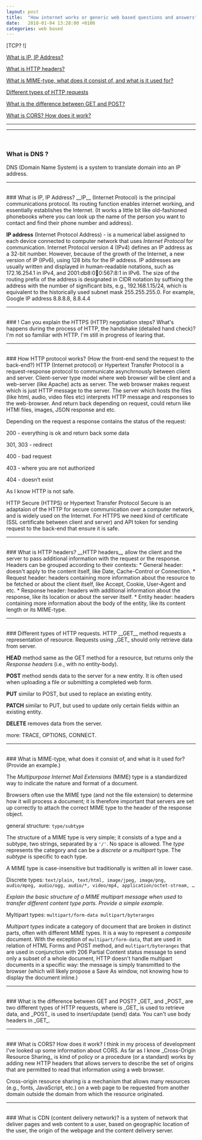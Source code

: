 ```yaml
---
layout: post
title:  "How internet works or generic web based questions and answers"
date:   2018-01-04 13:28:00 +0100
categories: web based
---
```


[TCP? !]

[What is IP, IP Address?](#what-is-ip-ip-address)

[What is HTTP headers?](#what-is-http-headers)

[What is MIME-type, what does it consist of, and what is it used for?](#what-is-mime-type-what-does-it-consist-of-and-what-is-it-used-for)

[Different types of HTTP requests](#different-types-of-http-requests)

[What is the difference between GET and POST?](#what-is-the-difference-between-get-and-post)

[What is CORS? How does it work?](#what-is-cors-how-does-it-work)

------
------
<br>

### What is DNS ?
DNS (Domain Name System) is a system to translate domain into an IP address.


---
<br>
### What is IP, IP Address?
__IP__ (Internet Protocol) is the principal communications protocol.
Its routing function enables internet working, and essentially establishes the Internet.
(It works a little bit like old-fashioned phonebooks where you can look up the name of the person you want to contact and find their phone number and address).

__IP address__ (Internet Protocol Address) - is a numerical label assigned to each device connected to computer network that uses _Internet Protocol_ for communication.
Internet Protocol version 4 (IPv4) defines an IP address as a 32-bit number.
However, because of the growth of the Internet, a new version of IP (IPv6), using 128 bits for the IP address.
IP addresses are usually written and displayed in human-readable notations, such as 172.16.254.1 in IPv4, and 2001:db8:0:1234:0:567:8:1 in IPv6.
The size of the routing prefix of the address is designated in CIDR notation by suffixing the address with the number of significant bits, e.g., 192.168.1.15/24,
which is equivalent to the historically used subnet mask 255.255.255.0. For example, Google IP address 8.8.8.8, 8.8.4.4


---
<br>
### ! Can you explain the HTTPS (HTTP) negotiation steps? What's happens during the process of HTTP, the handshake (detailed hand check)?
I'm not so familiar with HTTP.
I'm still in progress of learing that.


---
<br>
###  How HTTP protocol works? (How the front-end send the request to the back-end?)
HTTP (Internet protocol) or Hypertext Transfer Protocol is a request-response protocol to communicate asynchrnously between client and server.
Client-server type model where web browser will be client and a web-server (like Apache) acts as server.
The web browser makes request which is just HTTP message to the server.
The server which hosts the files (like html, audio, video files etc) interprets HTTP message and responses to the web-browser.
And return back depending on request, could return like HTMl files, images, JSON response and etc.

Depending on the request a response contains the status of the request:

200 - everything is ok and return back some data

301, 303 - redirect

400 - bad request

403 - where you are not authorized

404 - doesn’t exist

As I know HTTP is not safe.

HTTP Secure (HTTPS) or Hypertext Transfer Protocol Secure is an adaptaion of the HTTP for secure communication over a computer network, and is widely used on the Internet.
For HTTPS we need kind of certificate (SSL certificate between client and server) and API token for sending request to the back-end that ensure it is safe.

---
<br>
### What is HTTP headers?
__HTTP headers__ allow the client and the server to pass additional information with the request or the response.
Headers can be grouped according to their contexts:
* General header:  doesn't apply to the content itself, like Date, Cache-Control or Connection.
* Request header: headers containing more information about the resource to be fetched or about the client itself, like Accept, Cookie, User-Agent and etc.
* Response header: headers with additional information about the response, like its location or about the server itself.
* Entity header: headers containing more information about the body of the entity, like its content length or its MIME-type.

---
<br>
###  Different types of HTTP requests.
HTTP __GET__ method requests a representation of resource. Requests using _GET_ should only retrieve data from server.

__HEAD__ method same as the GET method for a resource, but returns only the _Response headers_ (i.e., with no entity-body).

__POST__ method sends data to the server for a new entity. It is often used when uploading a file or submitting a completed web form.

__PUT__ similar to POST, but used to replace an existing entity.

__PATCH__ similar to PUT, but used to update only certain fields within an existing entity.

__DELETE__ removes data from the server.

more: TRACE, OPTIONS, CONNECT.


---
<br>
### What is MIME-type, what does it consist of, and what is it used for?
(Provide an example.)

The _Multipurpose Internet Mail Extensions_ (MIME) type is a standardized way to indicate the nature and format of a document.

Browsers often use the MIME type (and not the file extension) to determine how it will process a document;
it is therefore important that servers are set up correctly to attach the correct MIME type to the header of the response object.

general structure: `type/subtype`

The structure of a MIME type is very simple; it consists of a type and a subtype, two strings, separated by a `'/'`.
No space is allowed. The _type_ represents the category and can be a _discrete_ or a _multipart_ type.
The _subtype_ is specific to each type.

A MIME type is case-insensitive but traditionally is written all in lower case.

Discrete types:
`text/plain,
text/html,
image/jpeg,
image/png,
audio/mpeg,
audio/ogg,
audio/*,
video/mp4,
application/octet-stream,
…`

_Explain the basic structure of a MIME multipart message when used to transfer different content type parts. Provide a simple example._

Myltipart types:
`multipart/form-data
multipart/byteranges`

_Multipart types_ indicate a category of document that are broken in distinct parts, often with different MIME types.
It is a way to represent a _composite_ document.
With the exception of `multipart/form-data`, that are used in relation of HTML Forms and POST method,
and `multipart/byteranges` that are used in conjunction with 206 Partial Content status message to send only a subset of a whole document, HTTP doesn't handle multipart documents in a specific way:
the message is simply transmitted to the browser (which will likely propose a Save As window, not knowing how to display the document inline.)


---
<br>
### What is the difference between GET and POST?
_GET_ and _POST_ are two different types of HTTP requests, where is _GET_ is used to retrieve data, and _POST_ is used to insert/update (send) data.
You can't use body headers in _GET_.

---
<br>
### What is CORS? How does it work?
I think in my process of development I’ve looked up some information about CORS.
As far as I know _Cross-Origin Resource Sharing_ is kind of policy or a procedure (or a standard) works by adding new HTTP headers that allows servers to describe the set of origins that are permitted to read that information using a web browser.

Cross-origin resource sharing is a mechanism that allows many resources (e.g., fonts, JavaScript, etc.) on a web page to be requested from another domain outside
the domain from which the resource originated.


---
<br>
### What is CDN (content delivery network)?
is a system of network that deliver pages and web content to a user, based on geographic location of the user, the origin of the webpage and the content delivery server.
